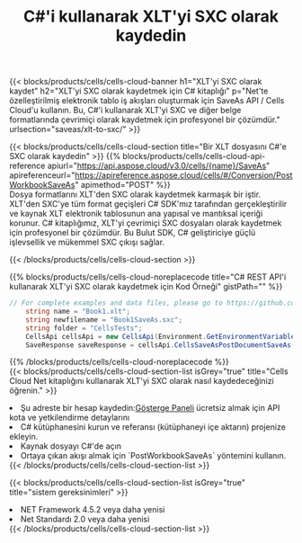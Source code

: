 ﻿---
title:  C#'i kullanarak XLT'yi SXC olarak kaydedin
description:  XLT formatındaki dosyayı SXC formatındaki dosya olarak kaydetmek için C# için Aspose.Cells Cloud SDK'yı kullanma.
kwords: Excel, Save XLT as SXC, REST, C#
howto: How to save XLT as SXC using Aspose.Cells Cloud C# library.
---
{{< blocks/products/cells/cells-cloud-banner h1="XLT\'yi SXC olarak kaydet" h2="XLT\'yi SXC olarak kaydetmek için C# kitaplığı" p="Net\'te özelleştirilmiş elektronik tablo iş akışları oluşturmak için SaveAs API / Cells Cloud\'u kullanın. Bu, C#\'i kullanarak XLT\'yi SXC ve diğer belge formatlarında çevrimiçi olarak kaydetmek için profesyonel bir çözümdür." urlsection="saveas/xlt-to-sxc/" >}}

{{< blocks/products/cells/cells-cloud-section title="Bir XLT dosyasını C#\'e SXC olarak kaydedin" >}}
{{% blocks/products/cells/cells-cloud-api-reference apiurl="https://api.aspose.cloud/v3.0/cells/{name}/SaveAs" apireferenceurl="https://apireference.aspose.cloud/cells/#/Conversion/PostWorkbookSaveAs" apimethod="POST" %}}
<br/>
Dosya formatlarını XLT'den SXC olarak kaydetmek karmaşık bir iştir. XLT'den SXC'ye tüm format geçişleri C# SDK'mız tarafından gerçekleştirilir ve kaynak XLT elektronik tablosunun ana yapısal ve mantıksal içeriği korunur. C# kitaplığımız, XLT'yi çevrimiçi SXC dosyaları olarak kaydetmek için profesyonel bir çözümdür. Bu Bulut SDK, C# geliştiriciye güçlü işlevsellik ve mükemmel SXC çıkışı sağlar.

{{< /blocks/products/cells/cells-cloud-section >}}

{{% blocks/products/cells/cells-cloud-noreplacecode title="C# REST API\'i kullanarak XLT\'yi SXC olarak kaydetmek için Kod Örneği" gistPath="" %}}
  
```cs
// For complete examples and data files, please go to https://github.com/aspose-cells-cloud/aspose-cells-cloud-dotnet/
    string name = "Book1.xlt";
    string newfilename = "Book1SaveAs.sxc";
    string folder = "CellsTests";
    CellsApi cellsApi = new CellsApi(Environment.GetEnvironmentVariable("ProductClientId"), Environment.GetEnvironmentVariable("ProductClientSecret"));
    SaveResponse saveResponse = cellsApi.CellsSaveAsPostDocumentSaveAs(name, null, newfilename, null,null,folder);
```
  
{{% /blocks/products/cells/cells-cloud-noreplacecode %}}
<br/>
{{< blocks/products/cells/cells-cloud-section-list isGrey="true" title="Cells Cloud Net kitaplığını kullanarak XLT\'yi SXC olarak nasıl kaydedeceğinizi öğrenin." >}}
<li> Şu adreste bir hesap kaydedin:<a href="https://dashboard.aspose.cloud/">Gösterge Paneli</a> ücretsiz almak için API kota ve yetkilendirme detaylarını</li>
<li>C# kütüphanesini kurun ve referansı (kütüphaneyi içe aktarın) projenize ekleyin.</li>
<li>Kaynak dosyayı C#'de açın</li>
<li>Ortaya çıkan akışı almak için `PostWorkbookSaveAs` yöntemini kullanın.</li>
{{< /blocks/products/cells/cells-cloud-section-list >}}

{{< blocks/products/cells/cells-cloud-section-list isGrey="true" title="sistem gereksinimleri" >}}
<li>NET Framework 4.5.2 veya daha yenisi</li>
<li>Net Standardı 2.0 veya daha yenisi</li>
{{< /blocks/products/cells/cells-cloud-section-list >}}
